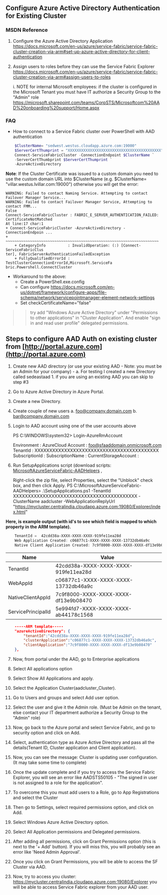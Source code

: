 ## Configure Azure Active Directory Authentication for Existing Cluster

### MSDN Reference
1) Configure the Azure Active Directory Application
https://docs.microsoft.com/en-us/azure/service-fabric/service-fabric-cluster-creation-via-arm#set-up-azure-active-directory-for-client-authentication 

2) Assign users to roles before they can use the Service Fabric Explorer
https://docs.microsoft.com/en-us/azure/service-fabric/service-fabric-cluster-creation-via-arm#assign-users-to-roles 

    i. NOTE for internal Microsoft employees: if the cluster is configured in the Microsoft Tenant you must have IT authorize a Security Group to the "Admin" role
https://microsoft.sharepoint.com/teams/CorpSTS/Microsoftcom%20AAD%20onboarding%20support/Home.aspx

### FAQ

* How to connect to a Service Fabric cluster over PowerShell with AAD authentication

```PowerShell
    $ClusterName= "sedwest.westus.cloudapp.azure.com:19000"
    $ServerCertThumprint = "XXXXXXXXXXXXXXXXXXXXXXXXXXXXXXXXXXXXXXXXXX"
    Connect-ServiceFabricCluster -ConnectionEndpoint $ClusterName `
    -ServerCertThumbprint $ServerCertThumprint `
    -AzureActiveDirectory
```

**Note**: If the Cluster Certificate was issued to a custom domain you need to use the custom domain URL into $ClusterName (e.g. $ClusterName= "villar.westus.lvillar.com:19000") otherwise you will get the error:

    WARNING: Failed to contact Naming Service. Attempting to contact Failover Manager Service...
    WARNING: Failed to contact Failover Manager Service, Attempting to contact FMM...
    False
    Connect-ServiceFabricCluster : FABRIC_E_SERVER_AUTHENTICATION_FAILED: 
    CertificateNotMatched
    At line:17 char:1
    + Connect-ServiceFabricCluster -AzureActiveDirectory -ConnectionEndpoin ...
    + ~~~~~~~~~~~~~~~~~~~~~~~~~~~~~~~~~~~~~~~~~~~~~~~~~~~~~~~~~~~~~~~~~~~~~
        + CategoryInfo          : InvalidOperation: (:) [Connect-ServiceFabricClus 
    ter], FabricServerAuthenticationFailedException
        + FullyQualifiedErrorId : TestClusterConnectionErrorId,Microsoft.ServiceFa 
    bric.Powershell.ConnectCluster

* Workaround to the above:
    * Create a PowerShell.exe.config
    * Can configure https://docs.microsoft.com/en-us/dotnet/framework/configure-apps/file-schema/network/servicepointmanager-element-network-settings
    * Set checkCertificateName="false" 

>> try add "Windows Azure Active Directory" under "Permissions to other applications" in "Cluster Application". And enable "sign in and read user profile" delegated permissions.


## Steps to configure AAD Auth on existing cluster from [http://portal.azure.com](http://portal.azure.com) 

1. Create new AAD directory (or use your existing AAD - Note: you must be an Admin for your company) - 
    a. For testing I created a new Directory called sedeastaad
        1. if you are using an existing AAD you can skip to step #3

2. Go to Azure Active Directory in Azure Portal.

3. Create a new Directory.

4. Create couple of new users
    a. foo@company.domain.com
    b. bar@company.domain.com 

5. Login to AAD account using one of the user accounts above

    PS C:\WINDOWS\system32> Login-AzureRmAccount

    Environment           : AzureCloud
    Account               : foo@sfaaddomain.onmicrosoft.com
    TenantId              : XXXXXXXXXXXXXXXXXXXXXXXXXXXXXXXXXXXXXXXXXX
    SubscriptionId        : 
    SubscriptionName      : 
    CurrentStorageAccount :  

6. Run SetupApplications script (download scripts: [MicrosoftAzureServiceFabric-AADHelpers](http://servicefabricsdkstorage.blob.core.windows.net/publicrelease/MicrosoftAzureServiceFabric-AADHelpers.zip) , 

    Right-click the zip file, select Properties, select the "Unblock" check box, and then click Apply.
    PS C:\MicrosoftAzureServiceFabric-AADHelpers> .\SetupApplications.ps1 -TenantId XXXXXXXXXXXXXXXXXXXXXXXXXXXXXXXXXXXXXXXXXX -ClusterName aadcluster -WebApplicationReplyUrl "https://mycluster.centralindia.cloudapp.azure.com:19080/Explorer/index.html"
    
**Here, is example output (with id's to see which field is mapped to which property in the ARM template).**

```PowerShell
    TenantId =  42cdd38a-XXXX-XXXX-XXXX-919fe11ea28d
    Web Application Created: c06877c1-XXXX-XXXX-XXXX-13732db46a9c
    Native Client Application Created: 7c9f8000-XXXX-XXXX-XXXX-df13e9b08470
```

  | Name | Value |
  |---|---|
  |TenantId                       |42cdd38a-XXXX-XXXX-XXXX-919fe11ea28d|
  |WebAppId                       |c06877c1-XXXX-XXXX-XXXX-13732db46a9c|
  |NativeClientAppId              |7c9f8000-XXXX-XXXX-XXXX-df13e9b08470|
  |ServicePrincipalId             |5e994fd7-XXXX-XXXX-XXXX-ab44178c1568|

```json
    -----ARM template-----
    "azureActiveDirectory": {
        "tenantId":"42cdd38a-XXXX-XXXX-XXXX-919fe11ea28d",
        "clusterApplication":"c06877c1-XXXX-XXXX-XXXX-13732db46a9c",
        "clientApplication":"7c9f8000-XXXX-XXXX-XXXX-df13e9b08470"
    },
```

7. Now, from portal under the AAD, go to Enterprise applications

8. Select All applications option

9. Select Show All Applications and apply.

10. Select the Application Cluster(aadcluster_Cluster).

11. Go to Users and groups and select Add user option.

12. Select the user and give it the Admin role. (Must be Admin on the tenant, else contact your IT department authorize a Security Group to the "Admin" role)

13. Now, go back to the Azure portal and select Service Fabric, and go to security option and click on Add.

14. Select, authentication type as Azure Active Directory and pass all the details(Tenant ID, Cluster application and Client application).

15. Now, you can see the message: Cluster is updating user configuration. (It may take some time to complete)

16. Once the update complete and if you try to access the Service Fabric Explorer, you will see an error like AADSTS50105 - "The signed in user is not assigned to a role for the application".

17. To overcome this you must add users to a Role, go to App Registrations and select the Cluster 

18. Then go to Settings, select required permissions option, and click on Add.

19. Select Windows Azure Active Directory option.

20. Select All Application permissions and Delegated permissions.

21. After adding all permissions, click on Grant Permissions option (this is next to the '+ Add' button). 
    If you will miss this, you will probably see an error like 'Need Admin Approval'.

22. Once you click on Grant Permissions, you will be able to access the SF Cluster via AAD.

23. Now, try to access you cluster: https://mycluster.centralindia.cloudapp.azure.com:19080/Explorer 
    you will be able to access Service Fabric explorer from your AAD user.
